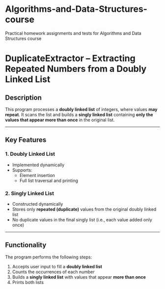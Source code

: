 # Algorithms-and-Data-Structures-course
Practical homework assignments and tests for Algorithms and Data Structures course

# DuplicateExtractor – Extracting Repeated Numbers from a Doubly Linked List

## Description

This program processes a **doubly linked list** of integers, where values **may repeat**. It scans the list and builds a **singly linked list** containing **only the values that appear more than once** in the original list.

---

## Key Features

### 1. Doubly Linked List

- Implemented dynamically
- Supports:
  - Element insertion
  - Full list traversal and printing

### 2. Singly Linked List

- Constructed dynamically
- Stores only **repeated (duplicate)** values from the original doubly linked list
- No duplicate values in the final singly list (i.e., each value added only once)

---

## Functionality

The program performs the following steps:

1. Accepts user input to fill a **doubly linked list**  
2. Counts the occurrences of each number  
3. Builds a **singly linked list** with values that appear **more than once**  
4. Prints both lists
